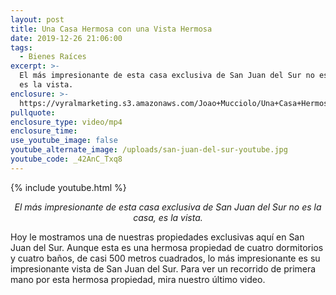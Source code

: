 ```yaml
---
layout: post
title: Una Casa Hermosa con una Vista Hermosa
date: 2019-12-26 21:06:00
tags:
  - Bienes Raíces
excerpt: >-
  El más impresionante de esta casa exclusiva de San Juan del Sur no es la casa,
  es la vista.
enclosure: >-
  https://vyralmarketing.s3.amazonaws.com/Joao+Mucciolo/Una+Casa+Hermosa+con+una+Vista+Hermosa.mp4
pullquote:
enclosure_type: video/mp4
enclosure_time:
use_youtube_image: false
youtube_alternate_image: /uploads/san-juan-del-sur-youtube.jpg
youtube_code: _42AnC_Txq8
---
```


{% include youtube.html %}

<p style="text-align:center;"><em>El m&aacute;s impresionante de esta casa exclusiva de San Juan del Sur no es la casa, es la vista.</em></p>

Hoy le mostramos una de nuestras propiedades exclusivas aqu&iacute; en San Juan del Sur. Aunque esta es una hermosa propiedad de cuatro dormitorios y cuatro ba&ntilde;os, de casi 500 metros cuadrados, lo m&aacute;s impresionante es su impresionante vista de San Juan del Sur. Para ver un recorrido de primera mano por esta hermosa propiedad, mira nuestro &uacute;ltimo video.